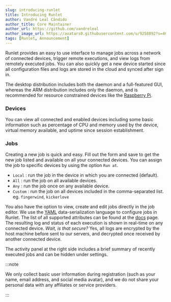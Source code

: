 ```yaml
---
slug: introducing-runlet
title: Introducing Runlet
author: Vandré Leal Cândido
author_title: Core Maintainer
author_url: https://github.com/vandreleal
author_image_url: https://avatars0.githubusercontent.com/u/9258892?s=460&u=7e0b51687eb19ea943975cb29428627e255e0fb9&v=4
tags: [Runlet, Announcement]
---
```


Runlet provides an easy to use interface to manage jobs across a network of connected devices, trigger remote executions, and view logs from remotely executed jobs. You can also quickly get a new device started since all configuration files and logs are stored in the cloud and synced after sign in.

<!--truncate-->

The desktop distribution includes both the daemon and a full-featured GUI, whereas the ARM distribution includes only the daemon, and is recommended for resource constrained devices like the [Raspberry Pi](https://www.raspberrypi.org).

### Devices

You can view all connected and enabled devices including some basic information such as percentage of CPU and memory used by the device, virtual memory available, and uptime since session establishment.

### Jobs

Creating a new job is quick and easy. Fill out the form and save to get the new job listed and available on all your connected devices. You can assign the job to specific devices by using the option `Run at`.

- `Local` : run the job in the device in which you are connected (default).
- `All` : run the job on all available devices.
- `Any` : run the job once on any available device.
- `Custom` : run the job on all devices included in the comma-separated list. eg. `fingerwind`, `kickerlove`

You also have the option to view, create and edit jobs directly in the job editor. We use the [YAML](https://yaml.org) data-serialization language to configure jobs in Runlet. The list of all supported attributes can be found at the [docs](/docs/job/definition) page. The resulting log and status of each execution is shown in real-time on any connected device. _Wait, is that secure?_ Yes, all logs are encrypted by the host machine before sent to our servers, and decrypted once received by another connected device.

The activity panel at the right side includes a brief summary of recently executed jobs and can be hidden under settings.

:::note

We only collect basic user information during registration (such as your name, email address, and social media avatar), and we do not share your personal data with any affiliates or service providers.

:::
